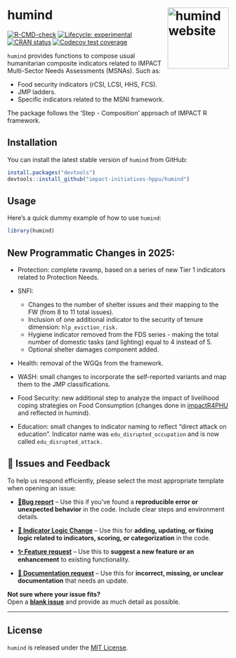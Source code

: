 
<!-- README.md is generated from README.Rmd. Please edit that file -->

# humind <a href="https://impact-initiatives-hppu.github.io/humind/"><img src="man/figures/logo.png" align="right" height="139" alt="humind website" /></a>

<!-- badges: start -->

[![R-CMD-check](https://github.com/impact-initiatives-hppu/humind/actions/workflows/R-CMD-check.yaml/badge.svg)](https://github.com/impact-initiatives-hppu/humind/actions/workflows/R-CMD-check.yaml)
[![Lifecycle:
experimental](https://img.shields.io/badge/lifecycle-experimental-orange.svg)](https://lifecycle.r-lib.org/articles/stages.html#experimental)
[![CRAN
status](https://www.r-pkg.org/badges/version/humind)](https://CRAN.R-project.org/package=humind)
[![Codecov test
coverage](https://codecov.io/gh/impact-initiatives-hppu/humind/branch/main/graph/badge.svg)](https://app.codecov.io/gh/impact-initiatives-hppu/humind?branch=main)
<!-- badges: end -->

`humind` provides functions to compose usual humanitarian composite
indicators related to IMPACT Multi-Sector Needs Assessments (MSNAs).
Such as:

- Food security indicators (rCSI, LCSI, HHS, FCS).
- JMP ladders.
- Specific indicators related to the MSNI framework.

The package follows the ‘Step - Composition’ approach of IMPACT R
framework.

## Installation

You can install the latest stable version of `humind` from GitHub:

``` r
install.packages("devtools")
devtools::install_github("impact-initiatives-hppu/humind")
```

## Usage

Here’s a quick dummy example of how to use `humind`:

``` r
library(humind)
```

## New Programmatic Changes in 2025:

- Protection: complete ravamp, based on a series of new Tier 1
  indicators related to Protection Needs.

- SNFI:

  - Changes to the number of shelter issues and their mapping to the FW
    (from 8 to 11 total issues).
  - Inclusion of one additional indicator to the security of tenure
    dimension: `hlp_eviction_risk.`
  - Hygiene indicator removed from the FDS series - making the total
    number of domestic tasks (and lighting) equal to 4 instead of 5.
  - Optional shelter damages component added.

- Health: removal of the WGQs from the framework.

- WASH: small changes to incorporate the self-reported variants and map
  them to the JMP classifications.

- Food Security: new additional step to analyze the impact of livelihood
  coping strategies on Food Consumption (changes done in
  [impactR4PHU](https://github.com/impact-initiatives/impactR4PHU) and
  reflected in humind).

- Education: small changes to indicator naming to reflect “direct attack
  on education”. Indicator name was `edu_disrupted_occupation` and is
  now called `edu_disrupted_attack.`

## 📌 Issues and Feedback

To help us respond efficiently, please select the most appropriate
template when opening an issue:

- **[🐛Bug
  report](https://github.com/impact-initiatives-hppu/humind/issues/new?template=bug_report.yml&labels=bug,triage)**
  – Use this if you’ve found a **reproducible error or unexpected
  behavior** in the code. Include clear steps and environment details.

- **[🧮 Indicator Logic
  Change](https://github.com/impact-initiatives-hppu/humind/issues/new?template=indicator_logic_change.yml&labels=indicator-logic)**
  – Use this for **adding, updating, or fixing logic related to
  indicators, scoring, or categorization** in the code.

- **[✨ Feature
  request](https://github.com/impact-initiatives-hppu/humind/issues/new?template=feature_request.yml&labels=enhancement)**
  – Use this to **suggest a new feature or an enhancement** to existing
  functionality.

- **[📖 Documentation
  request](https://github.com/impact-initiatives-hppu/humind/issues/new?template=documentation_request.yml&labels=documentation)**
  – Use this for **incorrect, missing, or unclear documentation** that
  needs an update.

**Not sure where your issue fits?**  
Open a **[blank
issue](https://github.com/impact-initiatives-hppu/humind/issues/new)**
and provide as much detail as possible.

------------------------------------------------------------------------

## License

`humind` is released under the [MIT License](LICENSE.md).

